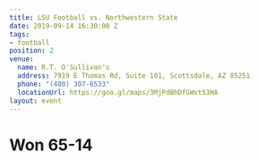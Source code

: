 ```yaml
---
title: LSU Football vs. Northwestern State
date: 2019-09-14 16:30:00 Z
tags:
- football
position: 2
venue:
  name: R.T. O'Sullivan's
  address: 7919 E Thomas Rd, Suite 101, Scottsdale, AZ 85251
  phone: "(480) 307-6533"
  locationUrl: https://goo.gl/maps/3MjPdBhDfGWxt53HA
layout: event
---
```


# Won 65-14